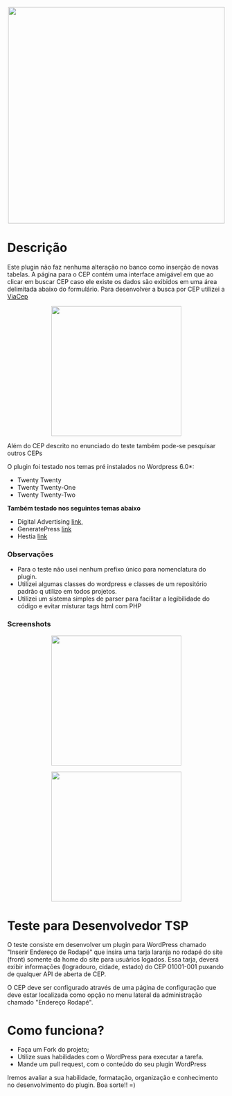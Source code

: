 <p align="center">
  <img width="500" src="https://i.imgur.com/duipXVO.jpg">
</p>


# Descrição

Este plugin não faz nenhuma alteração no banco como inserção de novas tabelas.
A página para o CEP contém uma interface amigável em que ao clicar em buscar CEP caso ele existe os dados são exibidos em uma área delimitada abaixo do formulário.
Para desenvolver a busca por CEP utilizei a [ViaCep](https://viacep.com.br/)

<p align="center">
  <img width="300" src="https://i.imgur.com/6NG2o6k.jpg">
</p>

Além do CEP descrito no enunciado do teste também pode-se pesquisar outros CEPs

O plugin foi testado nos temas pré instalados no Wordpress 6.0*:
* Twenty Twenty
* Twenty Twenty-One
* Twenty Twenty-Two

**Também testado nos seguintes temas abaixo**
* Digital Advertising [link](https://br.wordpress.org/themes/digital-advertising/),
* GeneratePress [link](https://br.wordpress.org/themes/generatepress/)
* Hestia [link]( https://br.wordpress.org/themes/hestia/)


### Observações

- Para o teste não usei nenhum prefixo único para nomenclatura do plugin.
- Utilizei algumas classes do wordpress e classes de um repositório padrão q utilizo em todos projetos.
- Utilizei um sistema simples de parser para facilitar a legibilidade do código e evitar misturar tags html com PHP

### Screenshots

<p align="center">
  <img width="300" src="https://i.imgur.com/6NG2o6k.jpg">
</p>

<p align="center">
  <img width="300" src="https://i.imgur.com/B7hFHxG.jpg">
</p>


# Teste para Desenvolvedor TSP

O teste consiste em desenvolver um plugin para WordPress chamado "Inserir Endereço de Rodapé" que insira uma tarja laranja no rodapé do site (front) somente da home do site para usuários logados. Essa tarja, deverá exibir informações (logradouro, cidade, estado) do CEP 01001-001 puxando de qualquer API de aberta de CEP.

O CEP deve ser configurado através de uma página de configuração que deve estar localizada como opção no menu lateral da administração chamado "Endereço Rodapé". 

# Como funciona?

- Faça um Fork do projeto;
- Utilize suas habilidades com o WordPress para executar a tarefa.
- Mande um pull request, com o conteúdo do seu plugin WordPress

Iremos avaliar a sua habilidade, formatação, organização e conhecimento no desenvolvimento do plugin. Boa sorte!! =)
